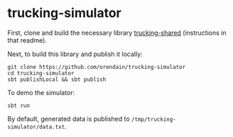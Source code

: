 # trucking-simulator

First, clone and build the necessary library [trucking-shared](https://github.com/orendain/trucking-shared) (instructions in that readme).

Next, to build this library and publish it locally:
```
git clone https://github.com/orendain/trucking-simulator
cd trucking-simulator
sbt publishLocal && sbt publish
```

To demo the simulator:
```
sbt run
```

By default, generated data is published to `/tmp/trucking-simulator/data.txt`.
